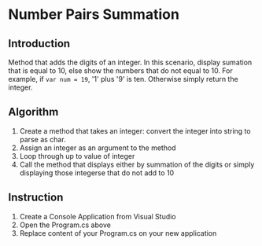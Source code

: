 # Number Pairs Summation

## Introduction
Method that adds the digits of an integer. In this scenario, display sumation that is equal to 10, else show the numbers that do not equal to 10. For example, if <code>var num = 19</code>, '1' plus '9' is ten. Otherwise simply return the integer.

## Algorithm
1. Create a method that takes an integer: convert the integer into string to parse as char. 
2. Assign an integer as an argument to the method
3. Loop through up to value of integer
4. Call the method that displays either by summation of the digits or simply displaying those integerse that do not add to 10

## Instruction
1. Create a Console Application from Visual Studio
2. Open the Program.cs above
3. Replace content of your Program.cs on your new application
